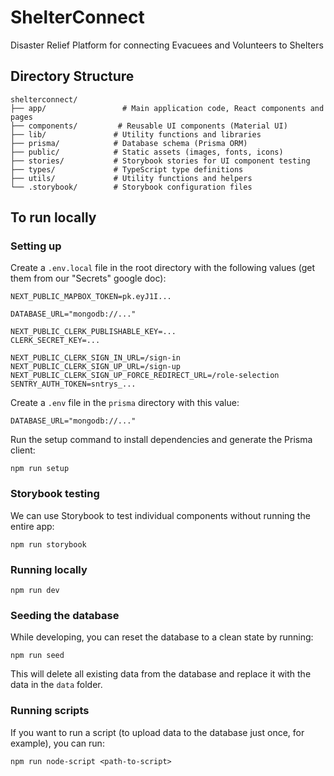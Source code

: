 # ShelterConnect

Disaster Relief Platform for connecting Evacuees and Volunteers to Shelters

## Directory Structure

```
shelterconnect/
├── app/                 # Main application code, React components and pages
├── components/         # Reusable UI components (Material UI)
├── lib/               # Utility functions and libraries
├── prisma/            # Database schema (Prisma ORM)
├── public/            # Static assets (images, fonts, icons)
├── stories/           # Storybook stories for UI component testing
├── types/             # TypeScript type definitions
├── utils/             # Utility functions and helpers
└── .storybook/        # Storybook configuration files
```

## To run locally

### Setting up

Create a `.env.local` file in the root directory with the following values (get them from our "Secrets" google doc):

```
NEXT_PUBLIC_MAPBOX_TOKEN=pk.eyJ1I...

DATABASE_URL="mongodb://..."

NEXT_PUBLIC_CLERK_PUBLISHABLE_KEY=...
CLERK_SECRET_KEY=...

NEXT_PUBLIC_CLERK_SIGN_IN_URL=/sign-in
NEXT_PUBLIC_CLERK_SIGN_UP_URL=/sign-up
NEXT_PUBLIC_CLERK_SIGN_UP_FORCE_REDIRECT_URL=/role-selection
SENTRY_AUTH_TOKEN=sntrys_...
```

Create a `.env` file in the `prisma` directory with this value:

```
DATABASE_URL="mongodb://..."
```

Run the setup command to install dependencies and generate the Prisma client:

```
npm run setup
```

### Storybook testing

We can use Storybook to test individual components without running the entire app:

```
npm run storybook
```

### Running locally

```
npm run dev
```

### Seeding the database

While developing, you can reset the database to a clean state by running:

```
npm run seed
```

This will delete all existing data from the database and replace it with the data in the `data` folder.

### Running scripts

If you want to run a script (to upload data to the database just once, for example), you can run:

```
npm run node-script <path-to-script>
```

